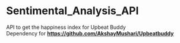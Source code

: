 # Sentimental_Analysis_API
API to get the happiness index for Upbeat Buddy<br>
Dependency for **https://github.com/AkshayMushari/Upbeatbuddy**
